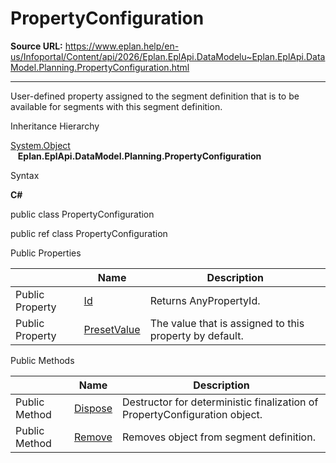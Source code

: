 # PropertyConfiguration

**Source URL:** https://www.eplan.help/en-us/Infoportal/Content/api/2026/Eplan.EplApi.DataModelu~Eplan.EplApi.DataModel.Planning.PropertyConfiguration.html

---

User-defined property assigned to the segment definition that is to be available for segments with this segment definition.

Inheritance Hierarchy

[System.Object](#)  
   **Eplan.EplApi.DataModel.Planning.PropertyConfiguration**

Syntax

**C#**



public class PropertyConfiguration

public ref class PropertyConfiguration

Public Properties

|  | Name | Description |
| --- | --- | --- |
| Public Property | [Id](Eplan.EplApi.DataModelu~Eplan.EplApi.DataModel.Planning.PropertyConfiguration~Id.html) | Returns AnyPropertyId. |
| Public Property | [PresetValue](Eplan.EplApi.DataModelu~Eplan.EplApi.DataModel.Planning.PropertyConfiguration~PresetValue.html) | The value that is assigned to this property by default. |



Public Methods

|  | Name | Description |
| --- | --- | --- |
| Public Method | [Dispose](Eplan.EplApi.DataModelu~Eplan.EplApi.DataModel.Planning.PropertyConfiguration~Dispose().html) | Destructor for deterministic finalization of PropertyConfiguration object. |
| Public Method | [Remove](Eplan.EplApi.DataModelu~Eplan.EplApi.DataModel.Planning.PropertyConfiguration~Remove.html) | Removes object from segment definition. |


